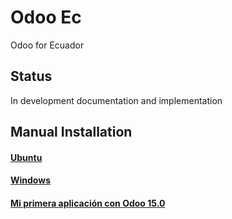 # Odoo Ec
Odoo for Ecuador

## Status
In development documentation and implementation

## Manual Installation
#### [Ubuntu](./doc/install/ubuntu/README.md)
#### [Windows](./doc/install/windows/README_.md)
#### [Mi primera aplicación con Odoo 15.0](./doc/firtsApp/windows/md/FIRST_APP.md)